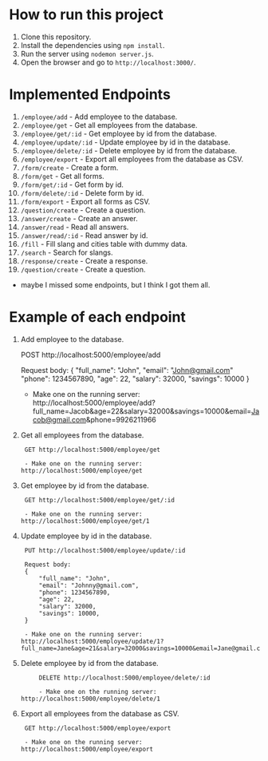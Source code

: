 # How to run this project

1. Clone this repository.
2. Install the dependencies using `npm install`.
3. Run the server using `nodemon server.js`.
4. Open the browser and go to `http://localhost:3000/`.

# Implemented Endpoints

1. `/employee/add` - Add employee to the database.
2. `/employee/get` - Get all employees from the database.
3. `/employee/get/:id` - Get employee by id from the database.
4. `/employee/update/:id` - Update employee by id in the database.
5. `/employee/delete/:id` - Delete employee by id from the database.
6. `/employee/export` - Export all employees from the database as CSV.
7. `/form/create` - Create a form.
8. `/form/get` - Get all forms.
9. `/form/get/:id` - Get form by id.
10. `/form/delete/:id` - Delete form by id.
11. `/form/export` - Export all forms as CSV.
12. `/question/create` - Create a question.
13. `/answer/create` - Create an answer.
14. `/answer/read` - Read all answers.
15. `/answer/read/:id` - Read answer by id.
16. `/fill` - Fill slang and cities table with dummy data.
17. `/search` - Search for slangs.
18. `/response/create` - Create a response.
19. `/question/create` - Create a question.

* maybe I missed some endpoints, but I think I got them all.

# Example of each endpoint

1. Add employee to the database.

    POST http://localhost:5000/employee/add

    Request body:
    {
        "full_name": "John",
        "email": "John@gmail.com"
        "phone": 1234567890,
        "age": 22,
        "salary": 32000,
        "savings": 10000
    }

    - Make one on the running server: http://localhost:5000/employee/add?full_name=Jacob&age=22&salary=32000&savings=10000&email=Jacob@gmail.com&phone=9926211966

2. Get all employees from the database.
    
        GET http://localhost:5000/employee/get
    
        - Make one on the running server: http://localhost:5000/employee/get

3. Get employee by id from the database.

        GET http://localhost:5000/employee/get/:id
    
        - Make one on the running server: http://localhost:5000/employee/get/1

4. Update employee by id in the database.

        PUT http://localhost:5000/employee/update/:id
    
        Request body:
        {
            "full_name": "John",
            "email": "Johnny@gmail.com",
            "phone": 1234567890,
            "age": 22,
            "salary": 32000,
            "savings": 10000,
        }

        - Make one on the running server: http://localhost:5000/employee/update/1?full_name=Jane&age=21&salary=32000&savings=10000&email=Jane@gmail.com&phone=1782361231

5. Delete employee by id from the database.
    
            DELETE http://localhost:5000/employee/delete/:id
        
            - Make one on the running server: http://localhost:5000/employee/delete/1

6. Export all employees from the database as CSV.

        GET http://localhost:5000/employee/export
    
        - Make one on the running server: http://localhost:5000/employee/export
